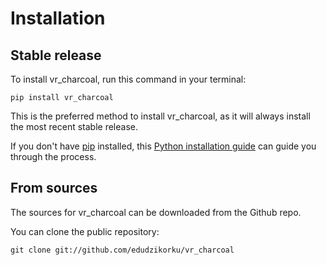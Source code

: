 # Installation

## Stable release

To install vr_charcoal, run this command in your terminal:

```
pip install vr_charcoal
```

This is the preferred method to install vr_charcoal, as it will always install the most recent stable release.

If you don't have [pip](https://pip.pypa.io) installed, this [Python installation guide](http://docs.python-guide.org/en/latest/starting/installation/) can guide you through the process.

## From sources

The sources for vr_charcoal can be downloaded from the Github repo.

You can clone the public repository:

```
git clone git://github.com/edudzikorku/vr_charcoal
```
